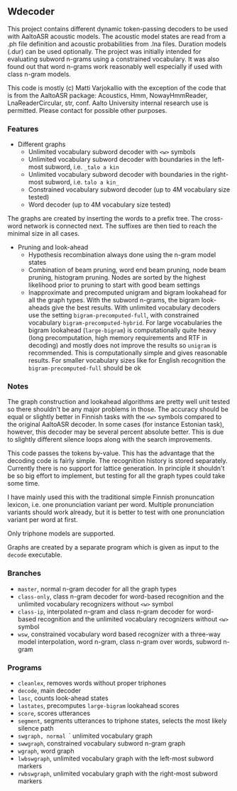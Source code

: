 ## Wdecoder

This project contains different dynamic token-passing decoders to be used with AaltoASR acoustic models. The acoustic model states are read from a .ph file definition and acoustic probabilities from .lna files. Duration models (.dur) can be used optionally. The project was initially intended for evaluating subword n-grams using a constrained vocabulary. It was also found out that word n-grams work reasonably well especially if used with class n-gram models.

This code is mostly (c) Matti Varjokallio with the exception of the code that is from the AaltoASR package: Acoustics, Hmm, NowayHmmReader, LnaReaderCircular, str, conf.
Aalto University internal research use is permitted.
Please contact for possible other purposes. 


### Features

* Different graphs
    * Unlimited vocabulary subword decoder with `<w>` symbols
    * Unlimited vocabulary subword decoder with boundaries in the left-most subword, i.e. `_talo a kin`
    * Unlimited vocabulary subword decoder with boundaries in the right-most subword, i.e. `talo a kin_`
    * Constrained vocabulary subword decoder (up to 4M vocabulary size tested)
    * Word decoder (up to 4M vocabulary size tested)

The graphs are created by inserting the words to a prefix tree. The cross-word network is connected next. The suffixes are then tied to reach the minimal size in all cases. 

* Pruning and look-ahead
    * Hypothesis recombination always done using the n-gram model states
    * Combination of beam pruning, word end beam pruning, node beam pruning, histogram pruning. Nodes are sorted by the highest likelihood prior to pruning to start with good beam settings
    * Inapproximate and precomputed unigram and bigram lookahead for all the graph types. With the subword n-grams, the bigram look-aheads give the best results. With unlimited vocabulary decoders use the setting `bigram-precomputed-full`, with constrained vocabulary `bigram-precomputed-hybrid`. For large vocabularies the bigram lookahead (`large-bigram`) is computationally quite heavy (long precomputation, high memory requirements and RTF in decoding) and mostly does not improve the results so `unigram` is recommended. This is computationally simple and gives reasonable results. For smaller vocabulary sizes like for English recognition the `bigram-precomputed-full` should be ok

### Notes

The graph construction and lookahead algorithms are pretty well unit tested so there shouldn't be any major problems in those. The accuracy should be equal or slightly better in Finnish tasks with the `<w>` symbols compared to the original AaltoASR decoder. In some cases (for instance Estonian task), however, this decoder may be several percent absolute better. This is due to slightly different silence loops along with the search improvements.

This code passes the tokens by-value. This has the advantage that the decoding code is fairly simple. The recognition history is stored separately. Currently there is no support for lattice generation. In principle it shouldn't be so big effort to implement, but testing for all the graph types could take some time.

I have mainly used this with the traditional simple Finnish pronuncation lexicon, i.e. one pronunciation variant per word. Multiple pronunciation variants should work already, but it is better to test with one pronunciation variant per word at first.

Only triphone models are supported.

Graphs are created by a separate program which is given as input to the `decode` executable.

### Branches
* `master`, normal n-gram decoder for all the graph types
* `class-only`, class n-gram decoder for word-based recognition and the unlimited vocabulary recognizers without `<w>` symbol
* `class-ip`, interpolated n-gram and class n-gram decoder for word-based recognition and the unlimited vocabulary recognizers without `<w>` symbol
* `wsw`, constrained vocabulary word based recognizer with a three-way model interpolation, word n-gram, class n-gram over words, subword n-gram

### Programs
* `cleanlex`, removes words without proper triphones
* `decode`, main decoder
* `lasc`, counts look-ahead states
* `lastates`, precomputes `large-bigram` lookahead scores
* `score`, scores utterances
* `segment`, segments utterances to triphone states, selects the most likely silence path
* `swgraph, normal `<w>` unlimited vocabulary graph
* `swwgraph`, constrained vocabulary subword n-gram graph
* `wgraph`, word graph
* `lwbswgraph`, unlimited vocabulary graph with the left-most subword markers
* `rwbswgraph`, unlimited vocabulary graph with the right-most subword markers
